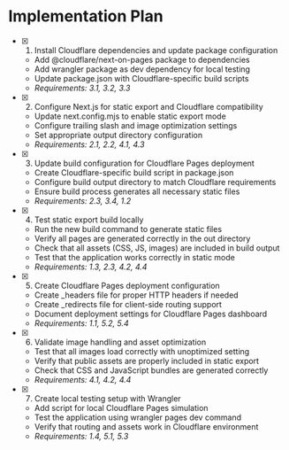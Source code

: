 # Implementation Plan

- [x] 1. Install Cloudflare dependencies and update package configuration

  - Add @cloudflare/next-on-pages package to dependencies
  - Add wrangler package as dev dependency for local testing
  - Update package.json with Cloudflare-specific build scripts
  - _Requirements: 3.1, 3.2, 3.3_

- [x] 2. Configure Next.js for static export and Cloudflare compatibility

  - Update next.config.mjs to enable static export mode
  - Configure trailing slash and image optimization settings
  - Set appropriate output directory configuration
  - _Requirements: 2.1, 2.2, 4.1, 4.3_

- [x] 3. Update build configuration for Cloudflare Pages deployment

  - Create Cloudflare-specific build script in package.json
  - Configure build output directory to match Cloudflare requirements
  - Ensure build process generates all necessary static files
  - _Requirements: 2.3, 3.4, 1.2_

- [x] 4. Test static export build locally

  - Run the new build command to generate static files
  - Verify all pages are generated correctly in the out directory
  - Check that all assets (CSS, JS, images) are included in build output
  - Test that the application works correctly in static mode
  - _Requirements: 1.3, 2.3, 4.2, 4.4_

- [x] 5. Create Cloudflare Pages deployment configuration

  - Create \_headers file for proper HTTP headers if needed
  - Create \_redirects file for client-side routing support
  - Document deployment settings for Cloudflare Pages dashboard
  - _Requirements: 1.1, 5.2, 5.4_

- [x] 6. Validate image handling and asset optimization

  - Test that all images load correctly with unoptimized setting
  - Verify that public assets are properly included in static export
  - Check that CSS and JavaScript bundles are generated correctly
  - _Requirements: 4.1, 4.2, 4.4_

- [x] 7. Create local testing setup with Wrangler
  - Add script for local Cloudflare Pages simulation
  - Test the application using wrangler pages dev command
  - Verify that routing and assets work in Cloudflare environment
  - _Requirements: 1.4, 5.1, 5.3_
